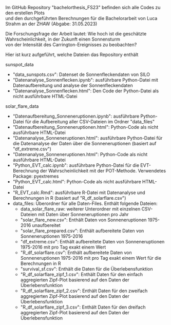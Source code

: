 Im GitHub Repository "bachelorthesis_FS23" befinden sich alle Codes zu den erstellen Plots<br>
und den durchgeführten Berechnungen für die Bachelorarbeit von Luca Strahm an der ZHAW (Abgabe: 31.05.2023)<br>

Die Forschungsfrage der Arbeit lautet: Wie hoch ist die geschätzte Wahrscheinlichkeit, in der Zukunft einen Sonnensturm<br>
von der Intensität des Carrington-Ereignisses zu beobachten?<br>

Hier ist kurz aufgeführt, welche Dateien das Repository enthält<br>


sunspot_data<br>
  - "data_sunspots.csv": Datenset de Sonnenfleckendaten von SILO<br>
  - "Datenanalyse_Sonnenflecken.ipynb": ausführbare Python-Datei mit Datenaufbereitung und analyse der Sonnenfleckendaten<br>
  - "Datenanalyse_Sonnenflecken.html": Den Code der Python-Datei als nicht ausführbare HTML-Datei<br>

solar_flare_data<br>
  - "Datenaufbereitung_Sonneneruptionen.ipynb": ausführbare Python-Datei für die Aufbereitung aller CSV-Dateien im Ordner "data_files"<br>
  - "Datenaufbereitung_Sonneneruptionen.html": Python-Code als nicht ausführbare HTML-Datei<br>
  - "Datenanalyse_Sonneneruptionen.html": ausführbare Python-Datei für die Datenanalyse der Daten über die Sonneneruptionen (basiert auf "df_extreme.csv")<br>
  - "Datenanalyse_Sonneneruptionen.html": Python-Code als nicht ausführbare HTML-Datei<br>
  - "Python_EVT_calc.ipynb": ausführbare Python-Datei für die EVT-Berechnung der Wahrscheinlichkeit mit der POT-Methode. Verwendetes Package: pyextremes<br>
  - "Python_EVT_calc.html": Python-Code als nicht ausführbare HTML-Datei<br>
  - "R_EVT_calc.Rmd": ausführbare R-Datei mit Datenanalyse und Berechnungen in R (basiert auf "R_df_solarflare.csv")<br>
  - data_files: Überordner für alle Daten-Files. Enthält folgende Dateien:<br>
    - data_solar_flare_raw: weiterer Unterordner mit einzelnen CSV-Dateien mit Daten über Sonneneruptionen pro Jahr<br>
    - "solar_flare_new.csv": Enthält Daten von Sonneneruptionen 1975-2016 unaufbereitet<br>
    - "solar_flare_prepared.csv": Enthält aufbereitete Daten von Sonneneruptionen 1975-2016<br>
    - "df_extreme.csv": Enthält aufbereitete Daten von Sonneneruptionen 1975-2016 mit pro Tag exakt einem Wert<br>
    - "R_df_solarflare.csv": Enthält aufbereitete Daten von Sonneneruptionen 1975-2016 mit pro Tag exakt einem Wert für die Berechnungen in R<br>
    - "survival_sf.csv": Enthält die Daten für die Überlebensfunktion<br>
    - "R_df_solarflare_zipf_1.csv": Enthält Daten für den einfach aggregierten Zipf-Plot basierend auf den Daten der Überlebensfunktion<br>
    - "R_df_solarflare_zipf_2.csv": Enthält Daten für den zweifach aggregierten Zipf-Plot basierend auf den Daten der Überlebensfunktion<br>
    - "R_df_solarflare_zipf_3.csv": Enthält Daten für den dreifach aggregierten Zipf-Plot basierend auf den Daten der Überlebensfunktion<br>